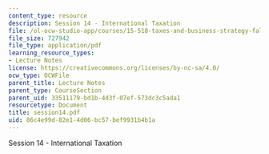 ```yaml
---
content_type: resource
description: Session 14 - International Taxation
file: /ol-ocw-studio-app/courses/15-518-taxes-and-business-strategy-fall-2002/86c4e99d82e14d06bc57bef9931b4b1a_session14.pdf
file_size: 727942
file_type: application/pdf
learning_resource_types:
- Lecture Notes
license: https://creativecommons.org/licenses/by-nc-sa/4.0/
ocw_type: OCWFile
parent_title: Lecture Notes
parent_type: CourseSection
parent_uid: 33511179-bd1b-4d3f-07ef-573dc3c5ada1
resourcetype: Document
title: session14.pdf
uid: 86c4e99d-82e1-4d06-bc57-bef9931b4b1a
---
```

Session 14 - International Taxation